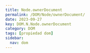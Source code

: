 ```yaml
---
title: Node.ownerDocument
permalink: /DOM/Node/ownerDocument/
date: 2023-09-27
key: DOM.N.Node.ownerDocument
category: DOM
tags: [propiedad dom]
sidebar:
  nav: dom
---
```

